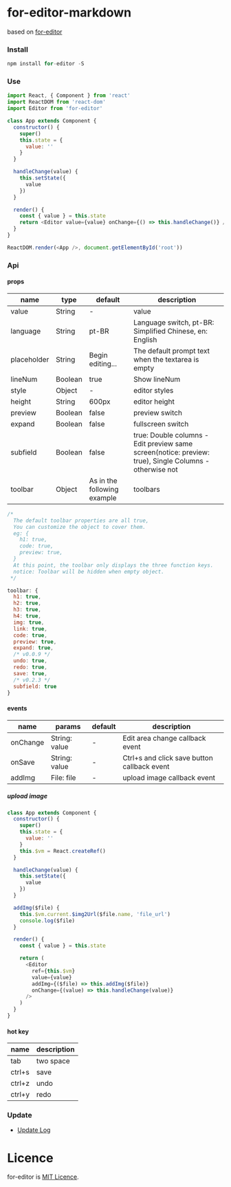 # for-editor-markdown

based on [for-editor](https://github.com/kkfor/for-editor)


### Install

```js
npm install for-editor -S
```

### Use

```js
import React, { Component } from 'react'
import ReactDOM from 'react-dom'
import Editor from 'for-editor'

class App extends Component {
  constructor() {
    super()
    this.state = {
      value: ''
    }
  }

  handleChange(value) {
    this.setState({
      value
    })
  }

  render() {
    const { value } = this.state
    return <Editor value={value} onChange={() => this.handleChange()} />
  }
}

ReactDOM.render(<App />, document.getElementById('root'))
```

### Api

#### props

| name        | type    | default                     | description                                                                                            |
| ----------- | ------- | --------------------------- | ------------------------------------------------------------------------------------------------------ |
| value       | String  | -                           | value                                                                                                  |
| language    | String  | pt-BR                       | Language switch, pt-BR: Simplified Chinese, en: English                                                |
| placeholder | String  | Begin editing...            | The default prompt text when the textarea is empty                                                     |
| lineNum     | Boolean | true                        | Show lineNum                                                                                           |
| style       | Object  | -                           | editor styles                                                                                          |
| height      | String  | 600px                       | editor height                                                                                          |
| preview     | Boolean | false                       | preview switch                                                                                         |
| expand      | Boolean | false                       | fullscreen switch                                                                                      |
| subfield    | Boolean | false                       | true: Double columns - Edit preview same screen(notice: preview: true), Single Columns - otherwise not |
| toolbar     | Object  | As in the following example | toolbars                                                                                               |

```js
/*
  The default toolbar properties are all true,
  You can customize the object to cover them.
  eg: {
    h1: true,
    code: true,
    preview: true,
  }
  At this point, the toolbar only displays the three function keys.
  notice: Toolbar will be hidden when empty object.
 */

toolbar: {
  h1: true,
  h2: true,
  h3: true,
  h4: true,
  img: true,
  link: true,
  code: true,
  preview: true,
  expand: true,
  /* v0.0.9 */
  undo: true,
  redo: true,
  save: true,
  /* v0.2.3 */
  subfield: true
}
```

#### events

| name     | params        | default | description                                 |
| -------- | ------------- | ------- | ------------------------------------------- |
| onChange | String: value | -       | Edit area change callback event             |
| onSave   | String: value | -       | Ctrl+s and click save button callback event |
| addImg   | File: file    | -       | upload image callback event                 |

##### upload image

```js
class App extends Component {
  constructor() {
    super()
    this.state = {
      value: ''
    }
    this.$vm = React.createRef()
  }

  handleChange(value) {
    this.setState({
      value
    })
  }

  addImg($file) {
    this.$vm.current.$img2Url($file.name, 'file_url')
    console.log($file)
  }

  render() {
    const { value } = this.state

    return (
      <Editor
        ref={this.$vm}
        value={value}
        addImg={($file) => this.addImg($file)}
        onChange={(value) => this.handleChange(value)}
      />
    )
  }
}
```

#### hot key

| name   | description |
| ------ | ----------- |
| tab    | two space   |
| ctrl+s | save        |
| ctrl+z | undo        |
| ctrl+y | redo        |

### Update

- [Update Log](./doc/UPDATELOG.md)

# Licence

for-editor is [MIT Licence](./LICENSE).
